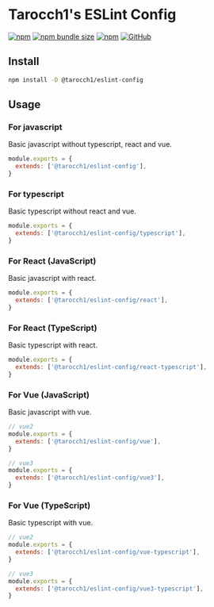 # Tarocch1's ESLint Config

[![npm](https://img.shields.io/npm/v/@tarocch1/eslint-config)](https://www.npmjs.com/package/@tarocch1/eslint-config)
[![npm bundle size](https://img.shields.io/bundlephobia/min/@tarocch1/eslint-config)](https://bundlephobia.com/result?p=@tarocch1/eslint-config)
[![npm](https://img.shields.io/npm/dm/@tarocch1/eslint-config)](https://www.npmjs.com/package/@tarocch1/eslint-config)
[![GitHub](https://img.shields.io/github/license/tarocch1/eslint-config)](https://github.com/Tarocch1/eslint-config/blob/main/LICENSE)

## Install

```bash
npm install -D @tarocch1/eslint-config
```

## Usage

### For javascript

Basic javascript without typescript, react and vue.

```js
module.exports = {
  extends: ['@tarocch1/eslint-config'],
}
```

### For typescript

Basic typescript without react and vue.

```js
module.exports = {
  extends: ['@tarocch1/eslint-config/typescript'],
}
```

### For React (JavaScript)

Basic javascript with react.

```js
module.exports = {
  extends: ['@tarocch1/eslint-config/react'],
}
```

### For React (TypeScript)

Basic typescript with react.

```js
module.exports = {
  extends: ['@tarocch1/eslint-config/react-typescript'],
}
```

### For Vue (JavaScript)

Basic javascript with vue.

```js
// vue2
module.exports = {
  extends: ['@tarocch1/eslint-config/vue'],
}

// vue3
module.exports = {
  extends: ['@tarocch1/eslint-config/vue3'],
}
```

### For Vue (TypeScript)

Basic typescript with vue.

```js
// vue2
module.exports = {
  extends: ['@tarocch1/eslint-config/vue-typescript'],
}

// vue3
module.exports = {
  extends: ['@tarocch1/eslint-config/vue3-typescript'],
}
```
